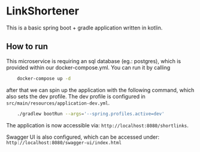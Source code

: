 # LinkShortener

This is a basic spring boot + gradle application written in kotlin.

## How to run

This microservice is requiring an sql database (eg.: postgres), which is provided within our docker-compose.yml. You can run it by calling

```bash
    docker-compose up -d
```

after that we can spin up the application with the following command, which also sets the dev profile.
The dev profile is configured in `src/main/resources/application-dev.yml`.

```bash
    ./gradlew bootRun --args='--spring.profiles.active=dev'
```

The application is now accessible via: `http://localhost:8080/shortlinks`.

Swagger UI is also configured, which can be accessed under: `http://localhost:8080/swagger-ui/index.html`

